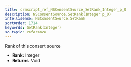 ```yaml
---
title: crmscript_ref_NSConsentSource_SetRank_Integer_p_0
description: NSConsentSource.SetRank(Integer p_0)
intellisense: NSConsentSource.SetRank
sortOrder: 1714
keywords: SetRank(Integer)
so.topic: reference
---
```



Rank of this consent source



* **Rank:** Integer
* **Returns:** Void


